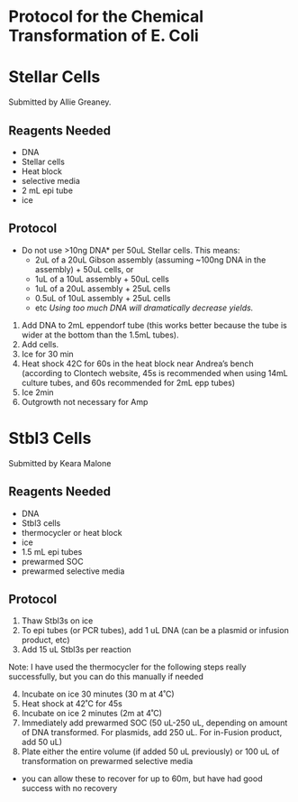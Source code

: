 # Protocol for the Chemical Transformation of E. Coli

# Stellar Cells

Submitted by Allie Greaney.

## Reagents Needed
- DNA
- Stellar cells
- Heat block
- selective media
- 2 mL epi tube
- ice

## Protocol

- Do not use >10ng DNA* per 50uL Stellar cells. This means:
  - 2uL of a 20uL Gibson assembly (assuming ~100ng DNA in the assembly)  + 50uL cells, or 
  - 1uL of a 10uL assembly + 50uL cells
  - 1uL of a 20uL assembly + 25uL cells 
  - 0.5uL of 10uL assembly + 25uL cells
  - etc
*Using too much DNA will dramatically decrease yields.*

1. Add DNA to 2mL eppendorf tube (this works better because the tube is wider at the bottom than the 1.5mL tubes). 
2. Add cells. 
3. Ice for 30 min
4. Heat shock 42C for 60s in the heat block near Andrea’s bench (according to Clontech website, 45s is recommended when using 14mL culture tubes, and 60s recommended for 2mL epp tubes)
5. Ice 2min
6. Outgrowth not necessary for Amp

# Stbl3 Cells

Submitted by Keara Malone

## Reagents Needed
- DNA 
- Stbl3 cells
- thermocycler or heat block
- ice
- 1.5 mL epi tubes
- prewarmed SOC
- prewarmed selective media

## Protocol

1. Thaw Stbl3s on ice
2. To epi tubes (or PCR tubes), add 1 uL DNA (can be a plasmid or infusion product, etc)
3. Add 15 uL Stbl3s per reaction

Note: I have used the thermocycler for the following steps really successfully, but you can do this manually if needed

4. Incubate on ice 30 minutes (30 m at 4˚C)
5. Heat shock at 42˚C for 45s 
6. Incubate on ice 2 minutes (2m at 4˚C)
7. Immediately add prewarmed SOC (50 uL-250 uL, depending on amount of DNA transformed. For plasmids, add 250 uL. For in-Fusion product, add 50 uL)
8. Plate either the entire volume (if added 50 uL previously) or 100 uL of transformation on prewarmed selective media
  - you can allow these to recover for up to 60m, but have had good success with no recovery
